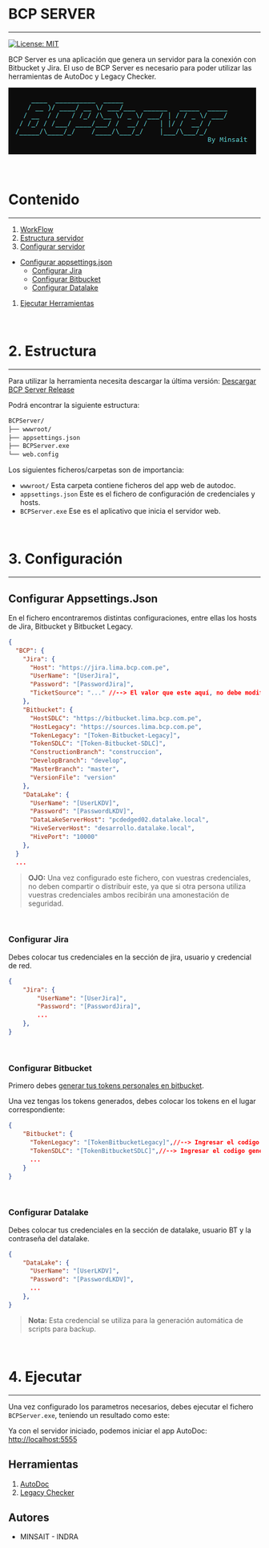 
# BCP SERVER
---

[![License: MIT](https://img.shields.io/badge/License-MIT-yellow.svg)](https://opensource.org/licenses/MIT)

BCP Server es una aplicación que genera un servidor para la conexión con Bitbucket y Jira. El uso de BCP Server es necesario para poder utilizar las herramientas de AutoDoc y Legacy Checker.

![logo-bcp-server](./docs/img/logo-bcp-server.png)

<br>

# Contenido
---

1. [WorkFlow](#workflow)
1. [Estructura servidor](#estructura)
1. [Configurar servidor](#configurar)
  - [Configurar appsettings.json](#configurar-appsettings)
      - [Configurar Jira](#configurar-jira)
      - [Configurar Bitbucket](#configurar-bitbucket)
      - [Configurar Datalake](#configurar-datalake)
1. [Ejecutar Herramientas](#ejecutar) 

<br>

# 2. Estructura <a name="estructura"></a>
---

  Para utilizar la herramienta necesita descargar la última versión: 
  [Descargar BCP Server Release](https://bitbucket.lima.bcp.com.pe/rest/api/latest/projects/LKDVBCP/repos/bcpserver-autodoc-release/archive?at=refs%2Ftags%2Flatest&format=zip)

  Podrá encontrar la siguiente estructura:

  ```bash
  BCPServer/
  ├── wwwroot/
  ├── appsettings.json
  ├── BCPServer.exe
  └── web.config
  ```

  Los siguientes ficheros/carpetas son de importancia:

  - `wwwroot/` Esta carpeta contiene ficheros del app web de autodoc.
  - `appsettings.json` Este es el fichero de configuración de credenciales y hosts.
  - `BCPServer.exe` Ese es el aplicativo que inicia el servidor web.

<br>

# 3. Configuración <a name="configurar"></a>
---

  ## Configurar Appsettings.Json <a name="configurar-appsettings"></a>

  En el fichero encontraremos distintas configuraciones, entre ellas los hosts de Jira, Bitbucket y Bitbucket Legacy.

  ```json
  {
    "BCP": {
      "Jira": {
        "Host": "https://jira.lima.bcp.com.pe",
        "UserName": "[UserJira]",
        "Password": "[PasswordJira]",
        "TicketSource": "..." //--> El valor que este aquí, no debe modificarse
      },
      "Bitbucket": {
        "HostSDLC": "https://bitbucket.lima.bcp.com.pe",
        "HostLegacy": "https://sources.lima.bcp.com.pe",
        "TokenLegacy": "[Token-Bitbucket-Legacy]",
        "TokenSDLC": "[Token-Bitbucket-SDLC]",
        "ConstructionBranch": "construccion",
        "DevelopBranch": "develop",
        "MasterBranch": "master",
        "VersionFile": "version"
      },
      "DataLake": {
        "UserName": "[UserLKDV]",
        "Password": "[PasswordLKDV]",
        "DataLakeServerHost": "pcdedged02.datalake.local",
        "HiveServerHost": "desarrollo.datalake.local",
        "HivePort": "10000"
      },
    }
    ...
  ```

  > **OJO:** Una vez configurado este fichero, con vuestras credenciales, no deben compartir o distribuir este, ya que si otra persona utiliza vuestras credenciales ambos recibirán una amonestación de seguridad.
  <br>

  ### Configurar Jira <a name="configurar-jira"></a>

  Debes colocar tus credenciales en la sección de jira, usuario y credencial de red.

  ```json
  {
      "Jira": {
          "UserName": "[UserJira]",
          "Password": "[PasswordJira]",
          ...
      },
  }
  ```
  <br>

  ### Configurar Bitbucket <a name="configurar-bitbucket"></a>

  Primero debes [generar tus tokens personales en bitbucket](./generar-token-bitbucket.md).

  Una vez tengas los tokens generados, debes colocar los tokens en el lugar correspondiente:

  ```json
  {
      "Bitbucket": {
        "TokenLegacy": "[TokenBitbucketLegacy]",//--> Ingresar el codigo generado por el Token para Legacy Checker
        "TokenSDLC": "[TokenBitbucketSDLC]",//--> Ingresar el codigo generado por el Token para AutoDoc
        ...
      }
  }
  ```
<br>

### Configurar Datalake <a name="configurar-datalake"></a>

  Debes colocar tus credenciales en la sección de datalake, usuario BT y la contraseña del datalake.

  ```json
  {
      "DataLake": {
        "UserName": "[UserLKDV]",
        "Password": "[PasswordLKDV]",
        ...
      },
  }
  ```
> **Nota:** Esta credencial se utiliza para la generación automática de scripts para backup.
<br>

# 4. Ejecutar <a name="ejecutar"></a>
---

  Una vez configurado los parametros necesarios, debes ejecutar el fichero `BCPServer.exe`, teniendo un resultado como este:


  Ya con el servidor iniciado, podemos iniciar el app AutoDoc: [http://localhost:5555](http://localhost:5555)


## Herramientas

1. [AutoDoc](./docs/autodoc.md) 
2. [Legacy Checker](./docs/legacy-checker.md) 

## Autores

<!-- - [@bryannehuaman](mailto:bryannehuaman@bcp.com.pe) -->
- MINSAIT - INDRA

